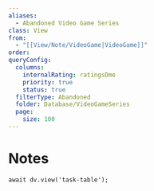 ```yaml
---
aliases:
  - Abandoned Video Game Series
class: View
from:
  - "[[View/Note/VideoGame|VideoGame]]"
order: 
queryConfig:
  columns:
    internalRating: ratingsDme
    priority: true
    status: true
  filterType: Abandoned
  folder: Database/VideoGameSeries
  page:
    size: 100
---
```

# Notes

```dataviewjs
await dv.view('task-table');
```
